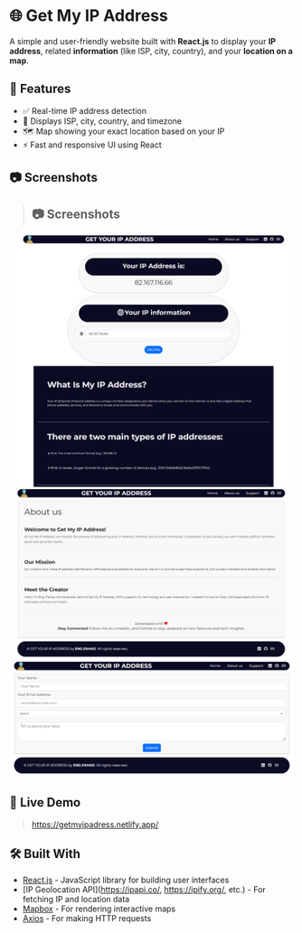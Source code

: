 # 🌐 Get My IP Address

A simple and user-friendly website built with **React.js** to display your **IP address**, related **information** (like ISP, city, country), and your **location on a map**.

## 🔧 Features

- ✅ Real-time IP address detection
- 📍 Displays ISP, city, country, and timezone
- 🗺️ Map showing your exact location based on your IP
- ⚡ Fast and responsive UI using React

## 📷 Screenshots

> ## 📷 Screenshots

![Homepage Screenshot](./screenshots/homepage.png)
![Aboutuspage Screenshot](./screenshots/Aboutuspage.png)
![Supportpage Screenshot](./screenshots/supportpage.png)


## 🚀 Live Demo

> https://getmyipadress.netlify.app/

## 🛠️ Built With

- [React.js](https://reactjs.org/) - JavaScript library for building user interfaces
- [IP Geolocation API](https://ipapi.co/, https://ipify.org/, etc.) - For fetching IP and location data
- [Mapbox](https://www.mapbox.com/) - For rendering interactive maps
- [Axios](https://axios-http.com/) - For making HTTP requests
